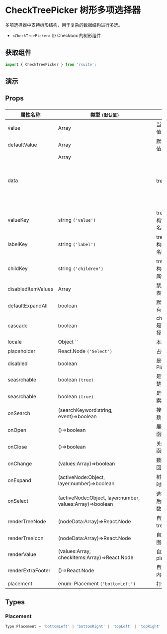 # CheckTreePicker 树形多项选择器 [<i class="icon icon-edit2" ></i>](https://github.com/rsuite/rsuite.github.io/blob/master/src/components/check-tree-picker/index.md)

多项选择器中支持树形结构，用于复杂的数据结构进行多选。

- `<CheckTreePicker>` 带 Checkbox 的树形组件


## 获取组件


```js
import { CheckTreePicker } from 'rsuite';
```


## 演示

<!--{demo}-->


## Props

### <CheckTreePicker>

| 属性名称           | 类型 `(默认值)`                                                | 描述                         |
| ------------------ | -------------------------------------------------------------- | ---------------------------- |
| value              | Array<any>                                                     | 当前选中的值                 |
| defaultValue       | Array<any>                                                     | 默认选中的值                 |
| data               | Array<Object>                                                  | tree 数据                    |
| valueKey           | string `('value')`                                             | tree数据结构value属性名称    |
| labelKey           | string `('label')`                                             | tree数据结构label属性名称    |
| childKey           | string `('children')`                                          | tree数据结构children属性名称 |
| disabledItemValues | Array<any>                                                     | 禁用节点列表                 |
| defaultExpandAll   | boolean                                                        | 默认展开所有节点             |
| cascade            | boolean                                                        | checktree是否级联选择        |
| locale             | Object ``                                                      | 本地语言                     |
| placeholder        | React.Node `('Select')`                                        | 占位符                       |
| disabled           | boolean                                                        | 是否禁用 Picker              |
| seasrchable        | boolean `(true)`                                               | 是否可以清楚                 |
| seasrchable        | boolean `(true)`                                               | 是否显示搜索框               |
| onSearch           | (searchKeyword:string, event)=>boolean                         | 搜索回调函数                 |
| onOpen             | ()=>boolean                                                    | 展开的回调函数               |
| onClose            | ()=>boolean                                                    | 关闭的回调函数              |
| onChange           | (values:Array<any>)=>boolean                                   | 数据改变的回调函数           |
| onExpand           | (activeNode:Object, layer:number)=>boolean                     | 树节点展示时的回调           |
| onSelect           | (activeNode::Object, layer:number, values:Array<any>)=>boolean | 选择树节点后的回调函数       |
| renderTreeNode     | (nodeData:Array<Object>)=>React.Node                           | 自定义渲染 tree 节点         |
| renderTreeIcon     | (nodeData:Array<Object>)=>React.Node                           | 自定义渲染 图标              |
| renderValue        | (values:Array<Object>, checkItems:Array<Object>)=>React.Node   | 自定义渲染placeholder        |
| renderExtraFooter  | ()=>React.Node                                                 | 自定义页脚内容               |
| placement          | enum: Placement `('bottomLeft')`                               | 打开位置                     |

## Types

### Placement

```js
Type Placement = 'bottomLeft' | 'bottomRight' | 'topLeft' | 'topRight' | 'leftTop' | 'rightTop' | 'leftBottom' | 'rightBottom';
```
